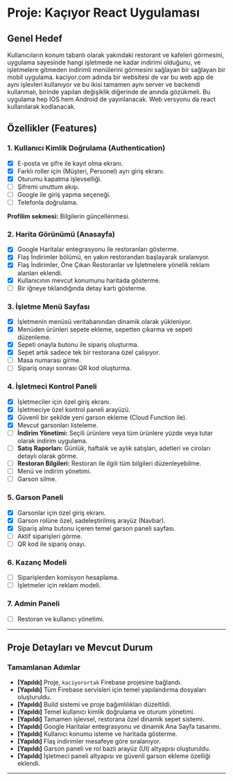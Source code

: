 # Proje: Kaçıyor React Uygulaması

## Genel Hedef
Kullanıcıların konum tabanlı olarak yakındaki restorant ve kafeleri görmesini, uygulama sayesinde hangi işletmede ne kadar indirimi olduğunu, ve işletmelere gitmeden indirimli menülerini görmesini sağlayan bir  sağlayan bir mobil uygulama. kaciyor.com adında bir websitesi de var bu web app de aynı işlevleri kullanıyor ve bu ikisi tamamen aynı server ve backendi kullanmalı, birinde yapılan değişiklik diğerinde de anında gözükmeli. Bu uygulama hep IOS hem Android de yayınlanacak. Web versyonu da react kullanılarak kodlanacak.

## Özellikler (Features)

### 1. Kullanıcı Kimlik Doğrulama (Authentication)
- [x] E-posta ve şifre ile kayıt olma ekranı.
- [x] Farklı roller için (Müşteri, Personel) ayrı giriş ekranı.
- [x] Oturumu kapatma işlevselliği.
- [ ] Şifremi unuttum akışı.
- [ ] Google ile giriş yapma seçeneği.
- [ ] Telefonla doğrulama.

**Profilim sekmesi:** Bilgilerin güncellenmesi.

### 2. Harita Görünümü (Anasayfa)
- [x] Google Haritalar entegrasyonu ile restoranları gösterme.
- [x] Flaş İndirimler bölümü, en yakın restorandan başlayarak sıralanıyor.
- [x] Flaş İndirimler, Öne Çıkan Restoranlar ve İşletmelere yönelik reklam alanları eklendi.
- [x] Kullanıcının mevcut konumunu haritada gösterme.
- [ ] Bir iğneye tıklandığında detay kartı gösterme.

### 3. İşletme Menü Sayfası
- [x] İşletmenin menüsü veritabanından dinamik olarak yükleniyor.
- [x] Menüden ürünleri sepete ekleme, sepetten çıkarma ve sepeti düzenleme.
- [x] Sepeti onayla butonu ile sipariş oluşturma.
- [x] Sepet artık sadece tek bir restorana özel çalışıyor.
- [ ] Masa numarası girme.
- [ ] Sipariş onayı sonrası QR kod oluşturma.

### 4. İşletmeci Kontrol Paneli
- [x] İşletmeciler için özel giriş ekranı.
- [x] İşletmeciye özel kontrol paneli arayüzü.
- [x] Güvenli bir şekilde yeni garson ekleme (Cloud Function ile).
- [x] Mevcut garsonları listeleme.
- [ ] **İndirim Yönetimi:** Seçili ürünlere veya tüm ürünlere yüzde veya tutar olarak indirim uygulama.
- [ ] **Satış Raporları:** Günlük, haftalık ve aylık satışları, adetleri ve ciroları detaylı olarak görme.
- [ ] **Restoran Bilgileri:** Restoran ile ilgili tüm bilgileri düzenleyebilme.
- [ ] Menü ve indirim yönetimi.
- [ ] Garson silme.

### 5. Garson Paneli
- [x] Garsonlar için özel giriş ekranı.
- [x] Garson rolüne özel, sadeleştirilmiş arayüz (Navbar).
- [x] Sipariş alma butonu içeren temel garson paneli sayfası.
- [ ] Aktif siparişleri görme.
- [ ] QR kod ile sipariş onayı.

### 6. Kazanç Modeli
- [ ] Siparişlerden komisyon hesaplama.
- [ ] İşletmeler için reklam modeli.

### 7. Admin Paneli
- [ ] Restoran ve kullanıcı yönetimi.

---

## Proje Detayları ve Mevcut Durum

### Tamamlanan Adımlar
*   **[Yapıldı]** Proje, `kaciyorortak` Firebase projesine bağlandı.
*   **[Yapıldı]** Tüm Firebase servisleri için temel yapılandırma dosyaları oluşturuldu.
*   **[Yapıldı]** Build sistemi ve proje bağımlılıkları düzeltildi.
*   **[Yapıldı]** Temel kullanıcı kimlik doğrulama ve oturum yönetimi.
*   **[Yapıldı]** Tamamen işlevsel, restorana özel dinamik sepet sistemi.
*   **[Yapıldı]** Google Haritalar entegrasyonu ve dinamik Ana Sayfa tasarımı.
*   **[Yapıldı]** Kullanıcı konumu isteme ve haritada gösterme.
*   **[Yapıldı]** Flaş indirimler mesafeye göre sıralanıyor.
*   **[Yapıldı]** Garson paneli ve rol bazlı arayüz (UI) altyapısı oluşturuldu.
*   **[Yapıldı]** İşletmeci paneli altyapısı ve güvenli garson ekleme özelliği eklendi.

---
